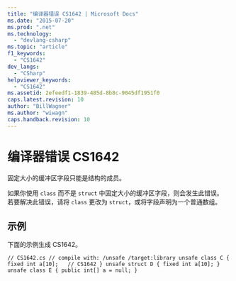 ```yaml
---
title: "编译器错误 CS1642 | Microsoft Docs"
ms.date: "2015-07-20"
ms.prod: ".net"
ms.technology: 
  - "devlang-csharp"
ms.topic: "article"
f1_keywords: 
  - "CS1642"
dev_langs: 
  - "CSharp"
helpviewer_keywords: 
  - "CS1642"
ms.assetid: 2efeedf1-1839-485d-8b8c-9045df1951f0
caps.latest.revision: 10
author: "BillWagner"
ms.author: "wiwagn"
caps.handback.revision: 10
---
```

# 编译器错误 CS1642
固定大小的缓冲区字段只能是结构的成员。  
  
 如果你使用 `class` 而不是 `struct` 中固定大小的缓冲区字段，则会发生此错误。 若要解决此错误，请将 `class` 更改为 `struct`，或将字段声明为一个普通数组。  
  
## 示例  
 下面的示例生成 CS1642。  
  
```  
// CS1642.cs // compile with: /unsafe /target:library unsafe class C { fixed int a[10];   // CS1642 } unsafe struct D { fixed int a[10]; } unsafe class E { public int[] a = null; }  
```